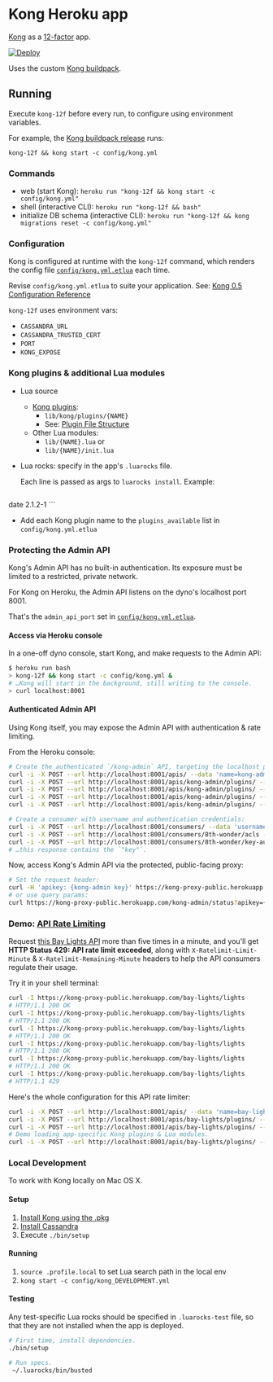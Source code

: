 Kong Heroku app
===============
[Kong](https://getkong.org) as a [12-factor](http://12factor.net) app.

[![Deploy](https://www.herokucdn.com/deploy/button.png)](https://heroku.com/deploy?template=https://github.com/heroku/heroku-kong)

Uses the custom [Kong buildpack](https://github.com/heroku/heroku-buildpack-kong).

Running
-------

Execute `kong-12f` before every run, to configure using environment variables.

For example, the [Kong buildpack release](https://github.com/heroku/heroku-buildpack-kong/bin/release) runs:
```
kong-12f && kong start -c config/kong.yml
```

### Commands

* web (start Kong): `heroku run "kong-12f && kong start -c config/kong.yml"`
* shell (interactive CLI): `heroku run "kong-12f && bash"`
* initialize DB schema (interactive CLI): `heroku run "kong-12f && kong migrations reset -c config/kong.yml"`

### Configuration

Kong is configured at runtime with the `kong-12f` command, which renders the config file [`config/kong.yml.etlua`](config/kong.yml.etlua) each time.

Revise `config/kong.yml.etlua` to suite your application. See: [Kong 0.5 Configuration Reference](https://getkong.org/docs/0.5.x/configuration/)

`kong-12f` uses environment vars:

* `CASSANDRA_URL`
* `CASSANDRA_TRUSTED_CERT`
* `PORT`
* `KONG_EXPOSE`

### Kong plugins & additional Lua modules

  * Lua source
    * [Kong plugins](https://getkong.org/docs/0.5.x/plugin-development/):
      * `lib/kong/plugins/{NAME}`
      * See: [Plugin File Structure](https://getkong.org/docs/0.5.x/plugin-development/file-structure/)
    * Other Lua modules:
      * `lib/{NAME}.lua` or
      * `lib/{NAME}/init.lua`
  * Lua rocks: specify in the app's `.luarocks` file.

    Each line is passed as args to `luarocks install`. Example:

    ```
date 2.1.2-1
    ```
  * Add each Kong plugin name to the `plugins_available` list in `config/kong.yml.etlua` 

### Protecting the Admin API
Kong's Admin API has no built-in authentication. Its exposure must be limited to a restricted, private network.

For Kong on Heroku, the Admin API listens on the dyno's localhost port 8001.

That's the `admin_api_port` set in [`config/kong.yml.etlua`](config/kong.yml.etlua).

#### Access via Heroku console
In a one-off dyno console, start Kong, and make requests to the Admin API:

```bash
$ heroku run bash
> kong-12f && kong start -c config/kong.yml &
# …Kong will start in the background, still writing to the console.
> curl localhost:8001
```

#### Authenticated Admin API
Using Kong itself, you may expose the Admin API with authentication & rate limiting.

From the Heroku console:
```bash
# Create the authenticated `/kong-admin` API, targeting the localhost port:
curl -i -X POST --url http://localhost:8001/apis/ --data 'name=kong-admin' --data 'upstream_url=http://localhost:8001/' --data 'request_path=/kong-admin' --data 'strip_request_path=true'
curl -i -X POST --url http://localhost:8001/apis/kong-admin/plugins/ --data 'name=request-size-limiting' --data "config.allowed_payload_size=8"
curl -i -X POST --url http://localhost:8001/apis/kong-admin/plugins/ --data 'name=rate-limiting' --data "config.minute=12"
curl -i -X POST --url http://localhost:8001/apis/kong-admin/plugins/ --data 'name=key-auth' --data "config.hide_credentials=true"
curl -i -X POST --url http://localhost:8001/apis/kong-admin/plugins/ --data 'name=acl' --data "config.whitelist=kong-admin"

# Create a consumer with username and authentication credentials:
curl -i -X POST --url http://localhost:8001/consumers/ --data 'username=8th-wonder'
curl -i -X POST --url http://localhost:8001/consumers/8th-wonder/acls --data 'group=kong-admin'
curl -i -X POST --url http://localhost:8001/consumers/8th-wonder/key-auth
# …this response contains the `"key"`.
```

Now, access Kong's Admin API via the protected, public-facing proxy:
```bash
# Set the request header:
curl -H 'apikey: {kong-admin key}' https://kong-proxy-public.herokuapp.com/kong-admin/status
# or use query params:
curl https://kong-proxy-public.herokuapp.com/kong-admin/status?apikey={kong-admin key}
```


### Demo: [API Rate Limiting](https://getkong.org/plugins/rate-limiting/)

Request [this Bay Lights API](https://kong-proxy-public.herokuapp.com/bay-lights/lights) more than five times in a minute, and you'll get **HTTP Status 429: API rate limit exceeded**, along with `X-Ratelimit-Limit-Minute` & `X-Ratelimit-Remaining-Minute` headers to help the API consumers regulate their usage.

Try it in your shell terminal:
```bash
curl -I https://kong-proxy-public.herokuapp.com/bay-lights/lights
# HTTP/1.1 200 OK
curl -I https://kong-proxy-public.herokuapp.com/bay-lights/lights
# HTTP/1.1 200 OK
curl -I https://kong-proxy-public.herokuapp.com/bay-lights/lights
# HTTP/1.1 200 OK
curl -I https://kong-proxy-public.herokuapp.com/bay-lights/lights
# HTTP/1.1 200 OK
curl -I https://kong-proxy-public.herokuapp.com/bay-lights/lights
# HTTP/1.1 200 OK
curl -I https://kong-proxy-public.herokuapp.com/bay-lights/lights
# HTTP/1.1 429
```

Here's the whole configuration for this API rate limiter:

```bash
curl -i -X POST --url http://localhost:8001/apis/ --data 'name=bay-lights' --data 'upstream_url=https://bay-lights-api-production.herokuapp.com/' --data 'request_path=/bay-lights' --data 'strip_request_path=true'
curl -i -X POST --url http://localhost:8001/apis/bay-lights/plugins/ --data 'name=request-size-limiting' --data "config.allowed_payload_size=8"
curl -i -X POST --url http://localhost:8001/apis/bay-lights/plugins/ --data 'name=rate-limiting' --data "config.minute=5"
# Demo loading app-specific Kong plugins & Lua modules.
curl -i -X POST --url http://localhost:8001/apis/bay-lights/plugins/ --data 'name=hello-world-header'
```


### Local Development

To work with Kong locally on Mac OS X.

#### Setup

1. [Install Kong using the .pkg](https://getkong.org/install/osx/)
1. [Install Cassandra](https://gist.github.com/mars/a303a2616f27b46d72da)
1. Execute `./bin/setup`

#### Running

1. `source .profile.local` to set Lua search path in the local env
1. `kong start -c config/kong_DEVELOPMENT.yml`

#### Testing

Any test-specific Lua rocks should be specified in `.luarocks-test` file, so that they are not installed when the app is deployed.

```bash
# First time, install dependencies.
./bin/setup

# Run specs.
 ~/.luarocks/bin/busted
```

